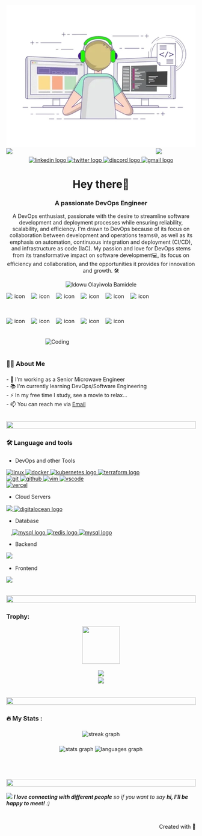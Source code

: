 ![logo](/developer.webp)
<img align="left" src="https://user-images.githubusercontent.com/65187002/144930161-2f783401-8d27-4fdf-a2f7-cc0ba32f1f1f.gif" width="21%" style="display:inline;"><img align="right" src="https://user-images.githubusercontent.com/65187002/144930161-2f783401-8d27-4fdf-a2f7-cc0ba32f1f1f.gif" width="21%" style="display:inline;">

###

<div align="center">
  <a href="https://www.linkedin.com/in/olayiwola-bamidele-idowu" target="_blank">
    <img src="https://img.shields.io/static/v1?message=LinkedIn&logo=linkedin&label=&color=0077B5&logoColor=white&labelColor=&style=for-the-badge" height="25" alt="linkedin logo"  />
  </a>
  <a href="https://twitter.com/edowood0102" target="_blank">
    <img src="https://img.shields.io/static/v1?message=Twitter&logo=twitter&label=&color=1DA1F2&logoColor=white&labelColor=&style=for-the-badge" height="25" alt="twitter logo"  />
  </a>
  <a href="https://discord.com/channels/@bamidele0102" target="_blank">
    <img src="https://img.shields.io/static/v1?message=Discord&logo=discord&label=&color=7289DA&logoColor=white&labelColor=&style=for-the-badge" height="25" alt="discord logo"  />
  </a>
    <a href="mailto:idowu.olayiwola.bamidele@gmail.com" target="_blank">
        <img src="https://img.shields.io/static/v1?message=Gmail&logo=gmail&label=&color=D14836&logoColor=white&labelColor=&style=for-the-badge" height="25" alt="gmail logo" />
    </a>
</div>

<h1 align="center">Hey there👋</h1>
<h3 align="center">A passionate DevOps Engineer</h3>
<p align="center">A DevOps enthusiast, passionate with the desire to streamline software development and deployment processes while ensuring reliability, scalability, and efficiency. I'm drawn to DevOps because of its focus on collaboration between development and operations teams🌐, as well as its emphasis on automation, continuous integration and deployment (CI/CD), and infrastructure as code (IaC).
My passion and love for DevOps stems from its transformative impact on software development💻, its focus on efficiency and collaboration, and the opportunities it provides for innovation and growth. 🛠️</p>
<p align="center"> 
 <img src="https://komarev.com/ghpvc/?username=Bamidele0102&label=Profile%20views&color=0e75b6&style=flat" alt="Idowu Olayiwola Bamidele" /> 
</p>

<div align="center">
<div style="display: flex;">
  <img src="https://techstack-generator.vercel.app/react-icon.svg" alt="icon" width="55" style="width: 55px; height: 55px; margin-right: 11px; margin-bottom: 11px;" />
  <img src="https://techstack-generator.vercel.app/js-icon.svg" alt="icon" width="55" style="width: 55px; height: 55px; margin-right: 11px; margin-bottom: 11px;" />
  <img src="https://techstack-generator.vercel.app/prettier-icon.svg" alt="icon" width="55" style="width: 55px; height: 55px; margin-right: 11px; margin-bottom: 11px;" />     <img src="https://techstack-generator.vercel.app/python-icon.svg" alt="icon" width="55" style="width: 55px; height: 55px; margin-right: 11px; margin-bottom: 11px;" />
  <img src="https://techstack-generator.vercel.app/restapi-icon.svg" alt="icon" width="55" style="width: 55px; height: 55px; margin-right: 11px; margin-bottom: 11px;" />      <img src="https://techstack-generator.vercel.app/nginx-icon.svg" alt="icon" width="55" style="width: 55px; height: 55px; margin-right: 0px; margin-bottom: 11px;" />
</div>
<div style="display: flex;">
  <img src="https://techstack-generator.vercel.app/mysql-icon.svg" alt="icon" width="55" style="width: 55px; height: 55px; margin-right: 11px; margin-bottom: 0px;" />
  <img src="https://techstack-generator.vercel.app/aws-icon.svg" alt="icon" width="55" style="width: 55px; height: 55px; margin-right: 11px; margin-bottom: 0px;" />
  <img src="https://techstack-generator.vercel.app/docker-icon.svg" alt="icon" width="55" style="width: 55px; height: 55px; margin-right: 11px; margin-bottom: 0px;" />
  <img src="https://techstack-generator.vercel.app/kubernetes-icon.svg" alt="icon" width="55" style="width: 55px; height: 55px; margin-right: 11px; margin-bottom: 0px;" />    <img src="https://techstack-generator.vercel.app/github-icon.svg" alt="icon" width="55" style="width: 55px; height: 55px; margin-right: 11px; margin-bottom: 0px;" />
</div>
</div>

<img align="right" alt="Coding" width="400" src="https://user-images.githubusercontent.com/74038190/229223263-cf2e4b07-2615-4f87-9c38-e37600f8381a.gif">
<br><br>

<h3 align="left">👩‍💻  About Me</h3>

###

<p align="left">- 🔭 I’m working as a Senior Microwave Engineer<br>- 📚 I'm currently learning DevOps/Software Engineering<br>- ⚡ In my free time I study, see a  movie to relax...<br> - 📫 You can reach me via <a href="mailto:idowu.olayiwola.bamidele@gmail.com">Email</a></p>
<br>

<img src="https://i.imgur.com/dBaSKWF.gif" height="20" width="100%">

###

<h3 align="left">🛠 Language and tools</h3>

###

- DevOps and other Tools
<p align="left">
  <a href="https://skillicons.dev">
    <img src="https://skillicons.dev/icons?i=linux" alt="linux" />
    <img src="https://skillicons.dev/icons?i=docker" alt="docker" />
    <img src="https://cdn.jsdelivr.net/gh/devicons/devicon/icons/kubernetes/kubernetes-plain.svg" height="50" alt="kubernetes logo" />
    <img src="https://cdn.jsdelivr.net/gh/devicons/devicon/icons/terraform/terraform-original.svg" height="50" alt="terraform logo" />
    <br />
    <img src="https://skillicons.dev/icons?i=git" alt="git" />
    <img src="https://skillicons.dev/icons?i=github" alt="github" />
    <img src="https://skillicons.dev/icons?i=vim" alt="vim" />
    <img src="https://skillicons.dev/icons?i=vscode" alt="vscode" />
    <br />
    <img src="https://skillicons.dev/icons?i=vercel" alt="vercel" />
  </a>
</p>


- Cloud Servers
<p align="left">
  <a href="https://skillicons.dev">
    <img src="https://skillicons.dev/icons?i=azure,aws" />
    <img src="https://cdn.jsdelivr.net/gh/devicons/devicon/icons/digitalocean/digitalocean-original.svg" height="40" alt="digitalocean logo"  />
  </a>
</p>

- Database
<p align="left">
  <a href="https://skillicons.dev">
    <img width="12" />
  <img src="https://skillicons.dev/icons?i=mysql" height="60" alt="mysql logo"  />
  <img src="https://skillicons.dev/icons?i=redis" height="60" alt="redis logo"  />
  <img src="https://skillicons.dev/icons?i=mongodb" height="60" alt="mysql logo"  />
  </a>
</p>

- Backend
<p align="left">
  <a href="https://skillicons.dev">
    <img src="https://skillicons.dev/icons?i=c,python,bash,nginx,flask,nodejs,express&perline=4" />
  </a>
</p>

- Frontend
<p align="left">
  <a href="https://skillicons.dev">
    <img src="https://skillicons.dev/icons?i=html,css,js,react,ts&perline=4" />
  </a>
</p>

<br/>

<img src="https://i.imgur.com/dBaSKWF.gif" height="20" width="100%">

<h3 align="left">Trophy:</h3>

<p align="center">
<img src="https://media.tenor.com/0ENB5HuTH0gAAAAi/trophy-beker.gif"  width="100px" height="100px"></p>
  
<div align="center">
<img src="https://github-profile-trophy.vercel.app/?username=Bamidele0102&theme=matrix&no-bg=true&no-frame=true&row=1&column=4&title=MultiLanguage,Commits,PullRequest,Reviews">
 </div>

<div align="center">
<img src="https://github-profile-trophy.vercel.app/?username=Bamidele0102&theme=matrix&no-bg=true&no-frame=true&row=1&column=4&title=Repositories,Organizations,Stars,Followers">
 </div>
 <br><br>

<img src="https://i.imgur.com/dBaSKWF.gif" height="20" width="100%">

###

<h3 align="left">🔥   My Stats :</h3>

###

<div align="center">
  <img src="https://streak-stats.demolab.com?user=Bamidele0102&locale=en&mode=daily&theme=dark&hide_border=false&border_radius=5&order=3" height="220" alt="streak graph"  />
</div>


###

<div align="center">
  <img src="https://github-readme-stats.vercel.app/api?username=Bamidele0102&hide_title=false&hide_rank=false&show_icons=true&include_all_commits=true&count_private=true&disable_animations=false&theme=dracula&locale=en&hide_border=false&order=1" height="150" alt="stats graph"  />
  <img src="https://github-readme-stats.vercel.app/api/top-langs?username=Bamidele0102&locale=en&hide_title=false&layout=compact&card_width=320&langs_count=10&theme=dracula&hide_border=false&order=2" height="150" alt="languages graph"  />
</div>

###
<br><br>

<img src="https://i.imgur.com/dBaSKWF.gif" height="20" width="100%">

<img src="https://media.giphy.com/media/LnQjpWaON8nhr21vNW/giphy.gif" width="60"> <em><b>I love connecting with different people</b> so if you want to say <b>hi, I'll be happy to meet!</b> :)</em>

<br>
<p align="right" > Created with 🧡 
